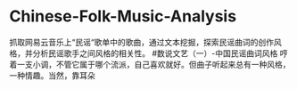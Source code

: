 # Chinese-Folk-Music-Analysis
抓取网易云音乐上“民谣“歌单中的歌曲，通过文本挖掘，探索民谣曲词的创作风格，并分析民谣歌手之间风格的相关性。
#数说文艺（一）-中国民谣曲词风格
哼着一支小调，不管它属于哪个流派，自己喜欢就好。但曲子听起来总有一种风格，一种情趣。当然，靠耳朵
